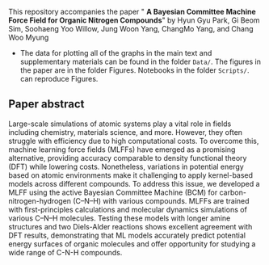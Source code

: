 This repository accompanies the paper " **A Bayesian Committee Machine Force Field for Organic Nitrogen Compounds**" by Hyun Gyu Park, Gi Beom Sim, Soohaeng Yoo Willow, Jung Woon Yang, ChangMo Yang, and Chang Woo Myung
- The data for plotting all of the graphs in the main text and supplementary materials can be found in the folder  ```Data/```. The figures in the paper are in the folder Figures. Notebooks in the folder ```Scripts/```.  can reproduce Figures.

## Paper abstract
Large-scale simulations of atomic systems play a vital role in fields including chemistry, materials science, and more. However, they often struggle with efficiency due to high computational costs. To overcome this, machine learning force fields (MLFFs) have emerged as a promising alternative, providing accuracy comparable to density functional theory (DFT) while lowering costs. Nonetheless, variations in potential energy based on atomic environments make it challenging to apply kernel-based models across different compounds. To address this issue, we developed a MLFF using the active Bayesian Committee Machine (BCM) for carbon-nitrogen-hydrogen (C–N–H) with various compounds. MLFFs are trained with first-principles calculations and molecular dynamics simulations of various C–N–H molecules. Testing these models with longer amine structures and two Diels-Alder reactions shows excellent agreement with DFT results, demonstrating that ML models accurately predict potential energy surfaces of organic molecules and offer opportunity for studying a wide range of C-N-H compounds.
